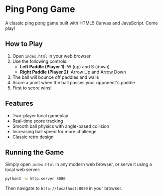 # Ping Pong Game

A classic ping pong game built with HTML5 Canvas and JavaScript. Come play!

## How to Play

1. Open `index.html` in your web browser
2. Use the following controls:
   - **Left Paddle (Player 1)**: W (up) and S (down)
   - **Right Paddle (Player 2)**: Arrow Up and Arrow Down
3. The ball will bounce off paddles and walls
4. Score a point when the ball passes your opponent's paddle
5. First to score wins!

## Features

- Two-player local gameplay
- Real-time score tracking
- Smooth ball physics with angle-based collision
- Increasing ball speed for more challenge
- Classic retro design

## Running the Game

Simply open `index.html` in any modern web browser, or serve it using a local web server:

```bash
python3 -m http.server 8080
```

Then navigate to `http://localhost:8080` in your browser.
